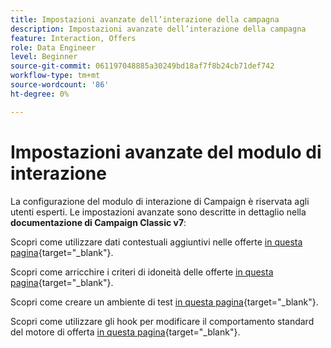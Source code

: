 ```yaml
---
title: Impostazioni avanzate dell’interazione della campagna
description: Impostazioni avanzate dell’interazione della campagna
feature: Interaction, Offers
role: Data Engineer
level: Beginner
source-git-commit: 061197048885a30249bd18af7f8b24cb71def742
workflow-type: tm+mt
source-wordcount: '86'
ht-degree: 0%

---
```


# Impostazioni avanzate del modulo di interazione

La configurazione del modulo di interazione di Campaign è riservata agli utenti esperti. Le impostazioni avanzate sono descritte in dettaglio nella **documentazione di Campaign Classic v7**:

Scopri come utilizzare dati contestuali aggiuntivi nelle offerte [in questa pagina](https://experienceleague.adobe.com/docs/campaign-classic/using/managing-offers/advanced-parameters/additional-data.html?lang=it){target="_blank"}.

Scopri come arricchire i criteri di idoneità delle offerte [in questa pagina](https://experienceleague.adobe.com/docs/campaign-classic/using/managing-offers/advanced-parameters/extension-example.html?lang=it){target="_blank"}.

Scopri come creare un ambiente di test [in questa pagina](https://experienceleague.adobe.com/docs/campaign-classic/using/managing-offers/advanced-parameters/creating-a-test-environment.html?lang=it){target="_blank"}.

Scopri come utilizzare gli hook per modificare il comportamento standard del motore di offerta [in questa pagina](https://experienceleague.adobe.com/docs/campaign-classic/using/managing-offers/advanced-parameters/hooks.html?lang=it){target="_blank"}.


